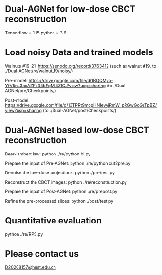 # Dual-AGNet for low-dose CBCT reconstruction

Tensorflow = 1.15    python = 3.6

# Load noisy Data and trained models

Walnuts #19-21: https://zenodo.org/record/3763412 (such as walnut #19, to ./Dual-AGNet/re/walnut_19/noisy/)

Pre-model:  https://drive.google.com/file/d/1BQQMyo-YfV5nL3acAZFs34bFqMl4ZIGJ/view?usp=sharing (to ./Dual-AGNet/pre/Checkpoints/)

Post-model: https://drive.google.com/file/d/13TPRt9mopHNIevyjRmW_pRGwGoGsTpBZ/view?usp=sharing (to ./Dual-AGNet/post/Checkpoints/)


# Dual-AGNet based low-dose CBCT reconstruction
Beer-lambert law:  python ./re/python bl.py 

Prepare the input of Pre-AGNet:  python ./re/python cut2pre.py

Denoise the low-dose projections:  python ./pre/test.py

Reconstruct the CBCT images:  python ./re/reconstruction.py

Prepare the input of Post-AGNet:  python ./re/prepost.py

Refine the pre-processed slices:  python ./post/test.py


# Quantitative evaluation
python ./re/RPS.py

# Please contact us
D20208157@hust.edu.cn


